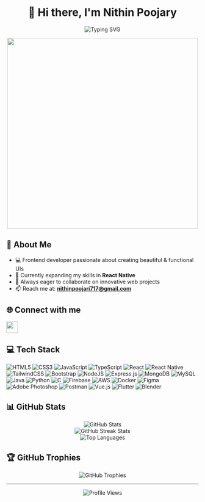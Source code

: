 # <div align="center">👋 Hi there, I'm Nithin Poojary</div>

<div align="center">
  <img src="https://readme-typing-svg.herokuapp.com?font=Fira+Code&pause=1000&color=2986CC&center=true&vCenter=true&width=435&lines=Passionate+Frontend+Developer;React+%7C+JavaScript+%7C+TypeScript;Always+learning+new+technologies" alt="Typing SVG" />
</div>

<p align="center">
  <img src="https://i.pinimg.com/originals/aa/59/d1/aa59d139b93dde70ff207187c9f1d8bd.gif" width="500" />
</p>

## 💫 About Me
- 💻 Frontend developer passionate about creating beautiful & functional UIs
- 🌱 Currently expanding my skills in **React Native**
- 🚀 Always eager to collaborate on innovative web projects
- 📫 Reach me at: **nithinpoojari717@gmail.com**

## 🌐 Connect with me
<p align="left">
  <a href="https://instagram.com/__nithin_poojar_" target="blank">
    <img align="center" src="https://img.shields.io/badge/Instagram-%23E4405F.svg?logo=Instagram&logoColor=white" height="30" />
  </a>
  <!-- You can add more social links here -->
</p>

## 💻 Tech Stack
![HTML5](https://img.shields.io/badge/html5-%23E34F26.svg?style=for-the-badge&logo=html5&logoColor=white)
![CSS3](https://img.shields.io/badge/css3-%231572B6.svg?style=for-the-badge&logo=css3&logoColor=white)
![JavaScript](https://img.shields.io/badge/javascript-%23323330.svg?style=for-the-badge&logo=javascript&logoColor=%23F7DF1E)
![TypeScript](https://img.shields.io/badge/typescript-%23007ACC.svg?style=for-the-badge&logo=typescript&logoColor=white)
![React](https://img.shields.io/badge/react-%2320232a.svg?style=for-the-badge&logo=react&logoColor=%2361DAFB)
![React Native](https://img.shields.io/badge/react_native-%2320232a.svg?style=for-the-badge&logo=react&logoColor=%2361DAFB)
![TailwindCSS](https://img.shields.io/badge/tailwindcss-%2338B2AC.svg?style=for-the-badge&logo=tailwind-css&logoColor=white)
![Bootstrap](https://img.shields.io/badge/bootstrap-%23563D7C.svg?style=for-the-badge&logo=bootstrap&logoColor=white)
![NodeJS](https://img.shields.io/badge/node.js-6DA55F?style=for-the-badge&logo=node.js&logoColor=white)
![Express.js](https://img.shields.io/badge/express.js-%23404d59.svg?style=for-the-badge&logo=express&logoColor=%2361DAFB)
![MongoDB](https://img.shields.io/badge/MongoDB-%234ea94b.svg?style=for-the-badge&logo=mongodb&logoColor=white)
![MySQL](https://img.shields.io/badge/mysql-%2300f.svg?style=for-the-badge&logo=mysql&logoColor=white)
![Java](https://img.shields.io/badge/java-%23ED8B00.svg?style=for-the-badge&logo=java&logoColor=white)
![Python](https://img.shields.io/badge/python-3670A0?style=for-the-badge&logo=python&logoColor=ffdd54)
![C](https://img.shields.io/badge/c-%2300599C.svg?style=for-the-badge&logo=c&logoColor=white)
![Firebase](https://img.shields.io/badge/firebase-%23039BE5.svg?style=for-the-badge&logo=firebase)
![AWS](https://img.shields.io/badge/AWS-%23FF9900.svg?style=for-the-badge&logo=amazon-aws&logoColor=white)
![Docker](https://img.shields.io/badge/docker-%230db7ed.svg?style=for-the-badge&logo=docker&logoColor=white)
![Figma](https://img.shields.io/badge/figma-%23F24E1E.svg?style=for-the-badge&logo=figma&logoColor=white)
![Adobe Photoshop](https://img.shields.io/badge/adobe%20photoshop-%2331A8FF.svg?style=for-the-badge&logo=adobe%20photoshop&logoColor=white)
![Postman](https://img.shields.io/badge/Postman-FF6C37?style=for-the-badge&logo=postman&logoColor=white)
![Vue.js](https://img.shields.io/badge/vuejs-%2335495e.svg?style=for-the-badge&logo=vuedotjs&logoColor=%234FC08D)
![Flutter](https://img.shields.io/badge/Flutter-%2302569B.svg?style=for-the-badge&logo=Flutter&logoColor=white)
![Blender](https://img.shields.io/badge/blender-%23F5792A.svg?style=for-the-badge&logo=blender&logoColor=white)

## 📊 GitHub Stats
<p align="center">
  <img src="https://github-readme-stats.vercel.app/api?username=nithinpoojary&theme=radical&hide_border=false&include_all_commits=true&count_private=true" alt="GitHub Stats" /><br/>
  <img src="https://github-readme-streak-stats.herokuapp.com/?user=nithinpoojary&theme=radical&hide_border=false" alt="GitHub Streak Stats" /><br/>
  <img src="https://github-readme-stats.vercel.app/api/top-langs/?username=nithinpoojary&theme=radical&hide_border=false&include_all_commits=true&count_private=true&layout=compact" alt="Top Languages" />
</p>

## 🏆 GitHub Trophies
<p align="center">
  <img src="https://github-profile-trophy.vercel.app/?username=nithinpoojary&theme=radical&no-frame=false&no-bg=true&margin-w=4" alt="GitHub Trophies" />
</p>

---
<p align="center">
  <img src="https://komarev.com/ghpvc/?username=nithinpoojary&label=Profile%20views&color=0e75b6&style=flat" alt="Profile Views" />
</p>

<!-- Replace 'nithinpoojary' with your actual GitHub username in the stat images -->
